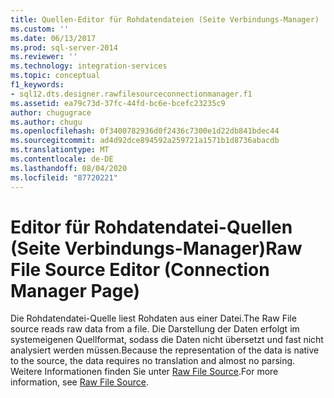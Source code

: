 ```yaml
---
title: Quellen-Editor für Rohdatendateien (Seite Verbindungs-Manager) | Microsoft-Dokumentation
ms.custom: ''
ms.date: 06/13/2017
ms.prod: sql-server-2014
ms.reviewer: ''
ms.technology: integration-services
ms.topic: conceptual
f1_keywords:
- sql12.dts.designer.rawfilesourceconnectionmanager.f1
ms.assetid: ea79c73d-37fc-44fd-bc6e-bcefc23235c9
author: chugugrace
ms.author: chugu
ms.openlocfilehash: 0f3400782936d0f2436c7300e1d22db841bdec44
ms.sourcegitcommit: ad4d92dce894592a259721a1571b1d8736abacdb
ms.translationtype: MT
ms.contentlocale: de-DE
ms.lasthandoff: 08/04/2020
ms.locfileid: "87720221"
---
```

# <a name="raw-file-source-editor-connection-manager-page"></a><span data-ttu-id="6ebd3-102">Editor für Rohdatendatei-Quellen (Seite Verbindungs-Manager)</span><span class="sxs-lookup"><span data-stu-id="6ebd3-102">Raw File Source Editor (Connection Manager Page)</span></span>
  <span data-ttu-id="6ebd3-103">Die Rohdatendatei-Quelle liest Rohdaten aus einer Datei.</span><span class="sxs-lookup"><span data-stu-id="6ebd3-103">The Raw File source reads raw data from a file.</span></span> <span data-ttu-id="6ebd3-104">Die Darstellung der Daten erfolgt im systemeigenen Quellformat, sodass die Daten nicht übersetzt und fast nicht analysiert werden müssen.</span><span class="sxs-lookup"><span data-stu-id="6ebd3-104">Because the representation of the data is native to the source, the data requires no translation and almost no parsing.</span></span> <span data-ttu-id="6ebd3-105">Weitere Informationen finden Sie unter [Raw File Source](data-flow/raw-file-source.md).</span><span class="sxs-lookup"><span data-stu-id="6ebd3-105">For more information, see [Raw File Source](data-flow/raw-file-source.md).</span></span>  
  
  
